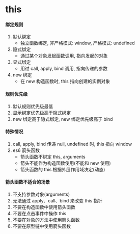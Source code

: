 # this

#### 绑定规则

1. 默认绑定
   - 独立函数绑定, 非严格模式: window, 严格模式: undefined
2. 隐式绑定
   - 通过某个对象发起函数调用, 指向发起的对象
3. 显式绑定
   - 用过 call, apply, bind 调用, 指向传递的参数
4. new 绑定
   - 在 new 构造函数时, this 指向创建的实例对象

#### 规则优先级

1. 默认规则优先级最低
2. 显示绑定优先级高于隐式绑定
3. new 绑定高于隐式绑定, new 绑定优先级高于 bind

#### 特殊情况

1. call, apply, bind 传递 null, undefined 时, this 指向 window
2. es6 箭头函数
   - 箭头函数不绑定 this, arguments
   - 箭头不能作为构造函数使用(不能和 new 使用)
   - 箭头函数的 this 根据外层作用域决定(动态)

#### 箭头函数不适合的场景

1. 不支持参数对象(arguments)
2. 无法通过 apply、call、bind 来改变 this 指针
3. 不要在构造函数中使用箭头函数
4. 不要在点击事件中操作 this
5. 不要在对象的方法中使用箭头函数
6. 不要在原型链中使用箭头函数
